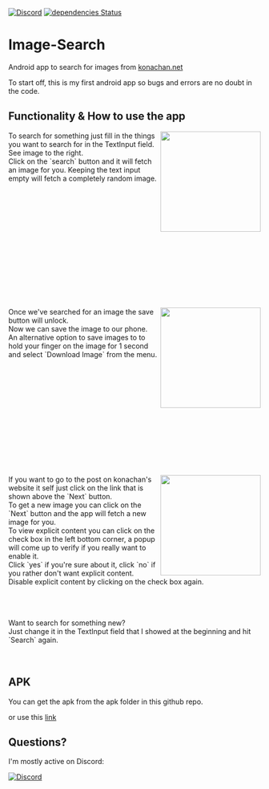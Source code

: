 [![Discord](https://discordapp.com/api/guilds/229007062032580608/embed.png)](https://discord.gg/5S4m6nw)
[![dependencies Status](https://david-dm.org/KurozeroPB/Image-Search/status.svg)](https://david-dm.org/KurozeroPB/Image-Search)

# Image-Search
Android app to search for images from [konachan.net](http://konachan.net)

To start off, this is my first android app so bugs and errors are no doubt in the code.

Functionality & How to use the app
-
<div>
  <p>
    <img align="right" src="https://b.catgirlsare.sexy/Sn5b.png" width="200"/>
    To search for something just fill in the things you want to search for in the TextInput field. See image to the right.<br>
    Click on the `search` button and it will fetch an image for you.
    Keeping the text input empty will fetch a completely random image.<br>
  </p>
</div>
<br><br><br><br><br><br><br><br><br><br><br><br><br>
<div>
  <p>
    <img align="right" src="https://b.catgirlsare.sexy/wG4S.png" width="200"/>
    Once we've searched for an image the save button will unlock.<br>
    Now we can save the image to our phone.<br>
    An alternative option to save images to to hold your finger on the image for 1 second and select `Download Image` from the menu.<br>
  </p>
</div>
<br><br><br><br><br><br><br><br><br><br><br><br>
<div>
  <p>
    <img align="right" src="https://b.catgirlsare.sexy/Bxaa.png" width="200"/>
    If you want to go to the post on konachan's website it self just click on the link that is shown above the `Next` button.<br>
    To get a new image you can click on the `Next` button and the app will fetch a new image for you.<br>
    To view explicit content you can click on the check box in the left bottom corner, a popup will come up to verify if you really want to enable it.<br>
    Click `yes` if you're sure about it, click `no` if you rather don't want explicit content.<br>
    Disable explicit content by clicking on the check box again.<br>
  </p>
</div>
<br><br><br>
Want to search for something new?<br>
Just change it in the TextInput field that I showed at the beginning and hit `Search` again.<br>
<br><br>

APK
-
You can get the apk from the apk folder in this github repo.

or use this [link](https://raw.githubusercontent.com/KurozeroPB/Image-Search/master/apk/imagesearch.apk)

Questions?
-
I'm mostly active on Discord:

[![Discord](https://discordapp.com/api/guilds/229007062032580608/embed.png?style=banner3)](https://discord.gg/5S4m6nw)
